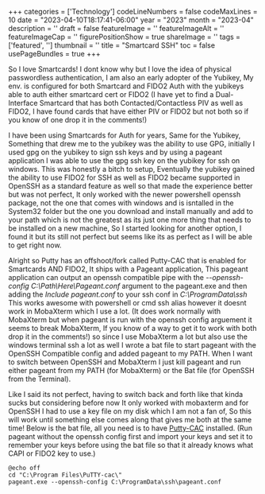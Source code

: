 ﻿+++
categories = ['Technology']
codeLineNumbers = false
codeMaxLines = 10
date = "2023-04-10T18:17:41-06:00"
year = "2023"
month = "2023-04"
description = ''
draft = false
featureImage = ''
featureImageAlt = ''
featureImageCap = ''
figurePositionShow = true
shareImage = ''
tags = ['featured', '']
thumbnail = ''
title = "Smartcard SSH"
toc = false
usePageBundles = true
+++

So I love Smartcards! I dont know why but I love the idea of physical passwordless authentication, I am also an early adopter of the Yubikey, My env. is configured for both Smartcard and FIDO2 Auth with the yubikeys able to auth either smartcard cert or FIDO2 (I have yet to find a Dual-Interface Smartcard that has both Contacted/Contactless PIV as well as FIDO2, I have found cards that have either PIV or FIDO2 but not both so if you know of one drop it in the comments!)

I have been using Smartcards for Auth for years, Same for the Yubikey, Something that drew me to the yubikey was the ability to use GPG, initially I used gpg on the yubikey to sign ssh keys and by using a pageant application I was able to use the gpg ssh key on the yubikey for ssh on windows. This was honestly a bitch to setup, Eventually the yubikey gained the ability to use FIDO2 for SSH as well as FIDO2 became supported in OpenSSH as a standard feature as well so that made the experience better but was not perfect, It only worked with the newer powershell openssh package, not the one that comes with windows and is isntalled in the System32 folder but the one you download and install manually and add to your path which is not the greatest as its just one more thing that needs to be installed on a new machine, So I started looking for another option, I found it but its still not perfect but seems like its as perfect as I will be able to get right now. 

Alright so Putty has an offshoot/fork called Putty-CAC that is enabled for Smartcards AND FIDO2, It ships with a Pageant application, This pageant application can output an openssh compatible pipe with the *--openssh-config C:\Path\Here\Pageant.conf* argument to the pageant.exe and then adding the *Include pageant.conf* to your ssh conf in *C:\ProgramData\ssh* This works awesome with powershell or cmd ssh alias however it doesnt work in MobaXterm which I use a lot. (It does work normally with MobaXterm but when pageant is run with the openssh config arguement it seems to break MobaXterm, If you know of a way to get it to work with both drop it in the comments!) so since I use MobaXterm a lot but also use the windows terminal ssh a lot as well I wrote a bat file to start pageant with the OpenSSH Compatible config and added pageant to my PATH. When I want to switch between OpenSSH and MobaXterm I just kill pageant and run either pageant from my PATH (for MobaXterm) or the Bat file (for OpenSSH from the Terminal). 

Like I said its not perfect, having to switch back and forth like that kinda sucks but considering before now It only worked with mobaxterm and for OpenSSH I had to use a key file on my disk which I am not a fan of, So this will work until something else comes along that gives me both at the same time! Below is the bat file, all you need is to have [Putty-CAC](https://risacher.org/putty-cac/) installed. (Run pageant without the openssh config first and import your keys and set it to remember your keys before using the bat file so that it already knows what CAPI or FIDO2 key to use.)




    
    @echo off
	cd "C:\Program Files\PuTTY-cac\" 
	pageant.exe --openssh-config C:\ProgramData\ssh\pageant.conf
